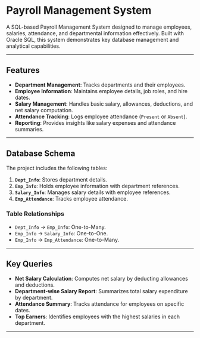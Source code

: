 # Payroll Management System

A SQL-based Payroll Management System designed to manage employees, salaries, attendance, and departmental information effectively. Built with Oracle SQL, this system demonstrates key database management and analytical capabilities.

---

## Features

- **Department Management**: Tracks departments and their employees.
- **Employee Information**: Maintains employee details, job roles, and hire dates.
- **Salary Management**: Handles basic salary, allowances, deductions, and net salary computation.
- **Attendance Tracking**: Logs employee attendance (`Present` or `Absent`).
- **Reporting**: Provides insights like salary expenses and attendance summaries.

---

## Database Schema

The project includes the following tables:
1. **`Dept_Info`**: Stores department details.
2. **`Emp_Info`**: Holds employee information with department references.
3. **`Salary_Info`**: Manages salary details with employee references.
4. **`Emp_Attendance`**: Tracks employee attendance.

### Table Relationships
- `Dept_Info` → `Emp_Info`: One-to-Many.
- `Emp_Info` → `Salary_Info`: One-to-One.
- `Emp_Info` → `Emp_Attendance`: One-to-Many.

---

## Key Queries

- **Net Salary Calculation**: Computes net salary by deducting allowances and deductions.
- **Department-wise Salary Report**: Summarizes total salary expenditure by department.
- **Attendance Summary**: Tracks attendance for employees on specific dates.
- **Top Earners**: Identifies employees with the highest salaries in each department.

---
